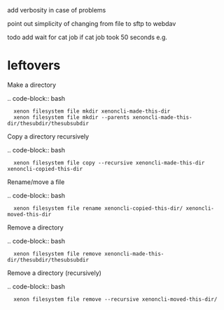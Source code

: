 
add verbosity in case of problems

point out simplicity of changing from file to sftp to webdav

todo add wait for cat job if cat job took 50 seconds e.g.

# leftovers

Make a directory

.. code-block:: bash

      xenon filesystem file mkdir xenoncli-made-this-dir
      xenon filesystem file mkdir --parents xenoncli-made-this-dir/thesubdir/thesubsubdir

Copy a directory recursively

.. code-block:: bash

      xenon filesystem file copy --recursive xenoncli-made-this-dir xenoncli-copied-this-dir

Rename/move a file

.. code-block:: bash

      xenon filesystem file rename xenoncli-copied-this-dir/ xenoncli-moved-this-dir

Remove a directory

.. code-block:: bash

      xenon filesystem file remove xenoncli-made-this-dir/thesubdir/thesubsubdir

Remove a directory (recursively)

.. code-block:: bash

      xenon filesystem file remove --recursive xenoncli-moved-this-dir/

